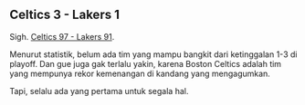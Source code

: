 ## Celtics 3 - Lakers 1

Sigh. [Celtics 97 - Lakers 91](http://www.nba.com/games/20080612/BOSLAL/boxscore.html). 

Menurut statistik, belum ada tim yang mampu bangkit dari ketinggalan 1-3 di playoff. Dan gue juga gak terlalu yakin, karena Boston Celtics adalah tim yang mempunya rekor kemenangan di kandang yang mengagumkan.

Tapi, selalu ada yang pertama untuk segala hal.

<!-- {"time": "2008-06-14 06:28:36", "title": "Celtics 3 - Lakers 1"} -->
